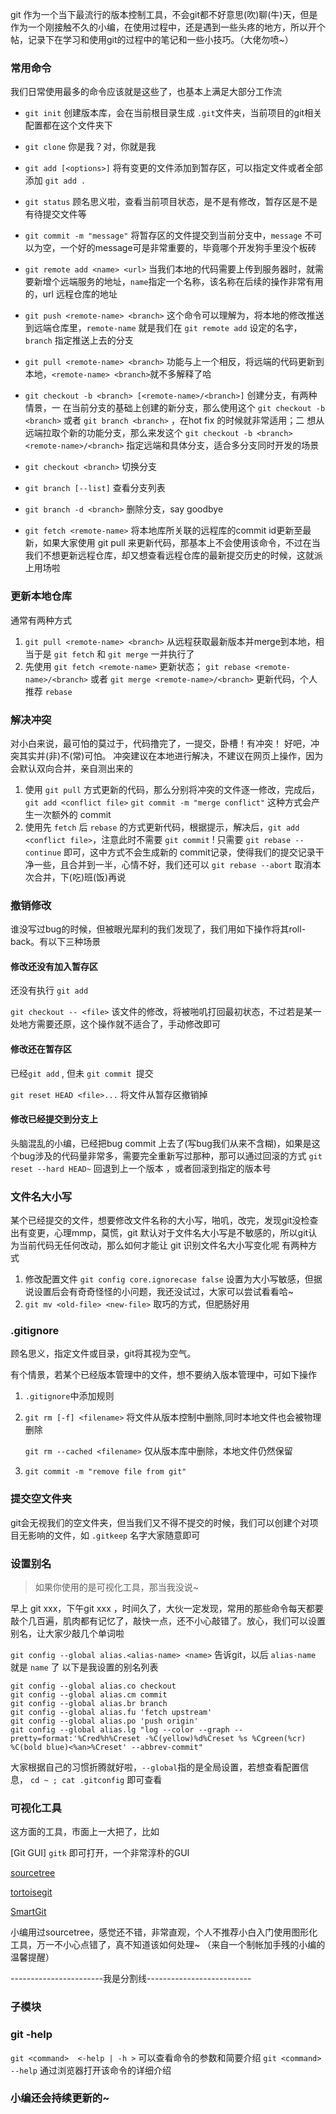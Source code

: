 git 作为一个当下最流行的版本控制工具，不会git都不好意思(吹)聊(牛)天，但是作为一个刚接触不久的小编，在使用过程中，还是遇到一些头疼的地方，所以开个帖，记录下在学习和使用git的过程中的笔记和一些小技巧。（大佬勿喷~）
### 常用命令
我们日常使用最多的命令应该就是这些了，也基本上满足大部分工作流
- `git init`  创建版本库，会在当前根目录生成 `.git`文件夹，当前项目的git相关配置都在这个文件夹下

- `git clone` 你是我？对，你就是我 

- `git add [<options>]` 将有变更的文件添加到暂存区，可以指定文件或者全部添加 `git add .`

- `git status` 顾名思义啦，查看当前项目状态，是不是有修改，暂存区是不是有待提交文件等

- `git commit -m "message"` 将暂存区的文件提交到当前分支中，`message` 不可以为空，一个好的message可是非常重要的，毕竟哪个开发狗手里没个板砖

- `git remote add <name> <url>` 当我们本地的代码需要上传到服务器时，就需要新增个远端服务的地址，`name`指定一个名称，该名称在后续的操作非常有用的，url 远程仓库的地址

- `git push <remote-name> <branch>` 这个命令可以理解为，将本地的修改推送到远端仓库里，`remote-name` 就是我们在 `git remote add` 设定的名字，`branch` 指定推送上去的分支

- `git pull <remote-name> <branch>` 功能与上一个相反，将远端的代码更新到本地，`<remote-name> <branch>`就不多解释了哈

- `git checkout -b <branch> [<remote-name>/<branch>]` 创建分支，有两种情景，一 在当前分支的基础上创建的新分支，那么使用这个  `git checkout -b <branch>` 或者 `git branch <branch>` ，在hot fix 的时候就非常适用；二 想从远端拉取个新的功能分支，那么来发这个 `git checkout -b <branch> <remote-name>/<branch>` 指定远端和具体分支，适合多分支同时开发的场景

- `git checkout <branch>` 切换分支

- `git branch [--list]` 查看分支列表

- `git branch -d <branch>` 删除分支，say goodbye

- `git fetch <remote-name>` 将本地库所关联的远程库的commit id更新至最新，如果大家使用 git pull 来更新代码，那基本上不会使用该命令，不过在当我们不想更新远程仓库，却又想查看远程仓库的最新提交历史的时候，这就派上用场啦


### 更新本地仓库
通常有两种方式
1. `git pull <remote-name> <branch>` 从远程获取最新版本并merge到本地，相当于是 `git fetch` 和 `git merge` 一并执行了
2. 先使用 `git fetch <remote-name>` 更新状态；
   `git rebase <remote-name>/<branch>` 或者 `git merge <remote-name>/<branch>` 更新代码，个人推荐 `rebase`


### 解决冲突
对小白来说，最可怕的莫过于，代码撸完了，一提交，卧槽！有冲突！
好吧，冲突其实并(非)不(常)可怕。
冲突建议在本地进行解决，不建议在网页上操作，因为会默认双向合并，亲自测出来的
1. 使用 `git pull` 方式更新的代码，那么分别将冲突的文件逐一修改，完成后，`git add <conflict file>` `git commit -m "merge conflict"` 这种方式会产生一次额外的 commit
2. 使用先 `fetch`  后 `rebase` 的方式更新代码，根据提示，解决后，`git add <conflict file>`，注意此时不需要 `git commit` ! 只需要 `git rebase --continue` 即可，这中方式不会生成新的 commit记录，使得我们的提交记录干净一些，且合并到一半，心情不好，我们还可以 `git rebase --abort` 取消本次合并，下(吃)班(饭)再说


### 撤销修改
谁没写过bug的时候，但被眼光犀利的我们发现了，我们用如下操作将其roll-back。有以下三种场景
#### 修改还没有加入暂存区
还没有执行 `git add`

`git checkout -- <file>` 该文件的修改，将被啪叽打回最初状态，不过若是某一处地方需要还原，这个操作就不适合了，手动修改即可

#### 修改还在暂存区
已经`git add` , 但未 `git commit `提交

`git reset HEAD <file>...` 将文件从暂存区撤销掉

#### 修改已经提交到分支上
头脑混乱的小编，已经把bug commit 上去了(写bug我们从来不含糊)，如果是这个bug涉及的代码量非常多，需要完全重新写过那种，那可以通过回滚的方式
`git reset --hard HEAD~` 回退到上一个版本 ，或者回滚到指定的版本号

### 文件名大小写
某个已经提交的文件，想要修改文件名称的大小写，啪叽，改完，发现git没检查出有变更，心理mmp，莫慌，git 默认对于文件名大小写是不敏感的，所以git认为当前代码无任何改动，那么如何才能让 git 识别文件名大小写变化呢
有两种方式
1. 修改配置文件 `git config core.ignorecase false` 设置为大小写敏感，但据说设置后会有奇奇怪怪的小问题，我还没试过，大家可以尝试看看哈~
2. `git mv <old-file> <new-file>` 取巧的方式，但肥肠好用

### .gitignore
顾名思义，指定文件或目录，git将其视为空气。

有个情景，若某个已经版本管理中的文件，想不要纳入版本管理中，可如下操作
1. `.gitignore`中添加规则
2. `git rm [-f] <filename>` 将文件从版本控制中删除,同时本地文件也会被物理删除

    `git rm --cached <filename>` 仅从版本库中删除，本地文件仍然保留
3. `git commit -m "remove file from git"`

### 提交空文件夹
git会无视我们的空文件夹，但当我们又不得不提交的时候，我们可以创建个对项目无影响的文件，如 `.gitkeep`  名字大家随意即可

### 设置别名
> 如果你使用的是可视化工具，那当我没说~

早上 git xxx，下午git xxx ，时间久了，大伙一定发现，常用的那些命令每天都要敲个几百遍，肌肉都有记忆了，敲快一点，还不小心敲错了。放心，我们可以设置别名，让大家少敲几个单词啦

`git config --global alias.<alias-name> <name>` 告诉git，以后 `alias-name` 就是 `name` 了
以下是我设置的别名列表 
```
git config --global alias.co checkout
git config --global alias.cm commit
git config --global alias.br branch
git config --global alias.fu 'fetch upstream'
git config --global alias.po 'push origin'
git config --global alias.lg "log --color --graph --pretty=format:'%Cred%h%Creset -%C(yellow)%d%Creset %s %Cgreen(%cr) %C(bold blue)<%an>%Creset' --abbrev-commit"
```
大家根据自己的习惯折腾就好啦，`--global`指的是全局设置，若想查看配置信息， `cd ~ ; cat .gitconfig` 即可查看

### 可视化工具
这方面的工具，市面上一大把了，比如

[Git GUI] `gitk` 即可打开，一个非常淳朴的GUI

[sourcetree](https://www.sourcetreeapp.com/)

[tortoisegit](https://tortoisegit.org/)

[SmartGit](https://www.syntevo.com/smartgit/)

小编用过sourcetree，感觉还不错，非常直观，个人不推荐小白入门使用图形化工具，万一不小心点错了，真不知道该如何处理~ （来自一个制帐加手残的小编的温馨提醒）

-----------------------我是分割线--------------------------

### 子模块

### git -help
`git <command>  <-help | -h >` 可以查看命令的参数和简要介绍
`git <command> --help` 通过浏览器打开该命令的详细介绍

### 小编还会持续更新的~

